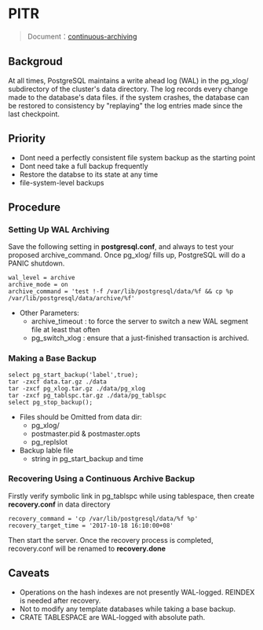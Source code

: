 # PITR

> Document：[continuous-archiving](https://www.postgresql.org/docs/9.6/static/continuous-archiving.html)

## Backgroud

At all times, PostgreSQL maintains a write ahead log \(WAL\) in the pg\_xlog/ subdirectory of the cluster's data directory. The log records every change made to the database's data files. if the system crashes, the database can be restored to consistency by "replaying" the log entries made since the last checkpoint.

## Priority

* Dont need a perfectly consistent file system backup as the starting point
* Dont need take a full backup frequently
* Restore the databse to its state at any time
* file-system-level backups

## Procedure

### Setting Up WAL Archiving

Save the following setting in **postgresql.conf**, and  always to test your proposed archive\_command. Once pg\_xlog/ fills up, PostgreSQL will do a PANIC shutdown.

```text
wal_level = archive
archive_mode = on
archive_command = 'test !-f /var/lib/postgresql/data/%f && cp %p /var/lib/postgresql/data/archive/%f'
```

* Other Parameters:
  * archive\_timeout : to force the server to switch a new WAL segment file at least that often
  * pg\_switch\_xlog : ensure that a just-finished transaction is archived.

### Making a Base Backup

```text
select pg_start_backup('label',true);
tar -zxcf data.tar.gz ./data
tar -zxcf pg_xlog.tar.gz ./data/pg_xlog
tar -zxcf pg_tablspc.tar.gz ./data/pg_tablspc
select pg_stop_backup();
```

* Files should be Omitted from data dir:
  * pg\_xlog/
  * postmaster.pid & postmaster.opts
  * pg\_replslot
* Backup lable file
  * string in pg\_start\_backup and time

### Recovering Using a Continuous Archive Backup

Firstly verify symbolic link in pg\_tablspc while using tablespace, then create **recovery.conf** in data directory

```text
recovery_command = 'cp /var/lib/postgresql/data/%f %p'
recovery_target_time = '2017-10-18 16:10:00+08'
```

Then start the server. Once the recovery process is completed, recovery.conf will be renamed to **recovery.done**

## Caveats

* Operations on the hash indexes are not presently WAL-logged. REINDEX is  needed after recovery.
* Not to modify any template databases while taking a base backup.
* CRATE TABLESPACE are WAL-logged with absolute path.

